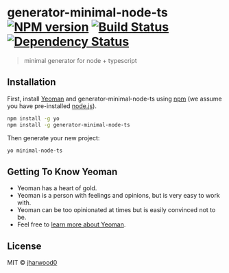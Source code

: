# generator-minimal-node-ts [![NPM version][npm-image]][npm-url] [![Build Status][travis-image]][travis-url] [![Dependency Status][daviddm-image]][daviddm-url]
> minimal generator for node + typescript

## Installation

First, install [Yeoman](http://yeoman.io) and generator-minimal-node-ts using [npm](https://www.npmjs.com/) (we assume you have pre-installed [node.js](https://nodejs.org/)).

```bash
npm install -g yo
npm install -g generator-minimal-node-ts
```

Then generate your new project:

```bash
yo minimal-node-ts
```

## Getting To Know Yeoman

 * Yeoman has a heart of gold.
 * Yeoman is a person with feelings and opinions, but is very easy to work with.
 * Yeoman can be too opinionated at times but is easily convinced not to be.
 * Feel free to [learn more about Yeoman](http://yeoman.io/).

## License

MIT © [jharwood0]()


[npm-image]: https://badge.fury.io/js/generator-minimal-node-ts.svg
[npm-url]: https://npmjs.org/package/generator-minimal-node-ts
[travis-image]: https://travis-ci.com/jharwood0/generator-minimal-node-ts.svg?branch=master
[travis-url]: https://travis-ci.com/jharwood0/generator-minimal-node-ts
[daviddm-image]: https://david-dm.org/jharwood0/generator-minimal-node-ts.svg?theme=shields.io
[daviddm-url]: https://david-dm.org/jharwood0/generator-minimal-node-ts
